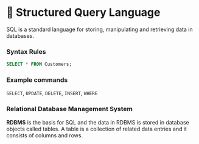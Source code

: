 # 📁 Structured Query Language
SQL is a standard language for storing, manipulating and retrieving data in databases.

### Syntax Rules
```sql
SELECT * FROM Customers;
```
### Example commands
`SELECT`, `UPDATE`, `DELETE`, `INSERT`, `WHERE`

### Relational Database Management System
**RDBMS** is the basis for SQL and the data in RDBMS is stored in database objects called tables. A table is a collection of related data entries and it consists of columns and rows.
